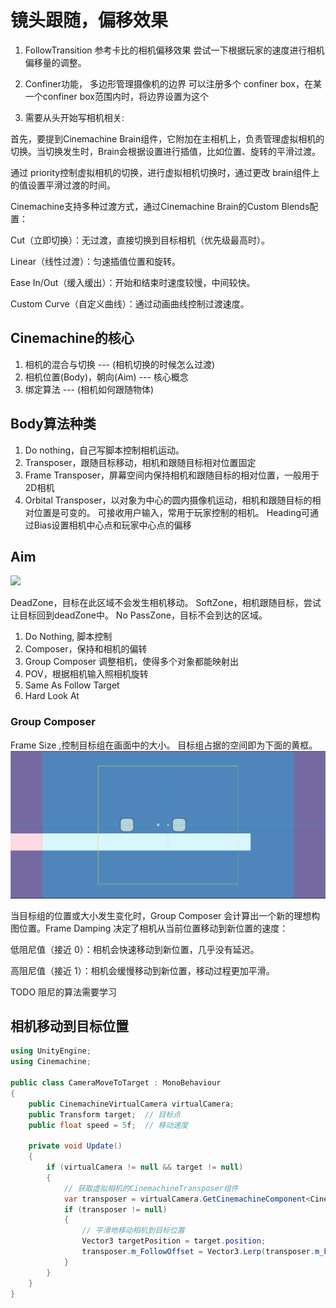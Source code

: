 # 镜头跟随，偏移效果
1. FollowTransition
参考卡比的相机偏移效果
尝试一下根据玩家的速度进行相机偏移量的调整。

1. Confiner功能， 多边形管理摄像机的边界
可以注册多个 confiner box，在某一个confiner box范围内时，将边界设置为这个


1. 需要从头开始写相机相关:

首先，要提到Cinemachine Brain组件，它附加在主相机上，负责管理虚拟相机的切换。当切换发生时，Brain会根据设置进行插值，比如位置、旋转的平滑过渡。

通过 priority控制虚拟相机的切换，进行虚拟相机切换时，通过更改 brain组件上的值设置平滑过渡的时间。

Cinemachine支持多种过渡方式，通过Cinemachine Brain的Custom Blends配置：

Cut（立即切换）：无过渡，直接切换到目标相机（优先级最高时）。

Linear（线性过渡）：匀速插值位置和旋转。

Ease In/Out（缓入缓出）：开始和结束时速度较慢，中间较快。

Custom Curve（自定义曲线）：通过动画曲线控制过渡速度。


## Cinemachine的核心
1. 相机的混合与切换 --- (相机切换的时候怎么过渡)
2. 相机位置(Body)，朝向(Aim) --- 核心概念
3. 绑定算法 --- (相机如何跟随物体)

## Body算法种类
1. Do nothing，自己写脚本控制相机运动。
2. Transposer，跟随目标移动，相机和跟随目标相对位置固定
3. Frame Transposer，屏幕空间内保持相机和跟随目标的相对位置，一般用于2D相机
4. Orbital Transposer，以对象为中心的圆内摄像机运动，相机和跟随目标的相对位置是可变的。
可接收用户输入，常用于玩家控制的相机。
Heading可通过Bias设置相机中心点和玩家中心点的偏移

## Aim
![](https://i0.hdslb.com/bfs/article/ac02a17593882bb30a640f5247a2471312335460.png@1192w.avif)

DeadZone，目标在此区域不会发生相机移动。
SoftZone，相机跟随目标，尝试让目标回到deadZone中。
No PassZone，目标不会到达的区域。

1. Do Nothing, 脚本控制
2. Composer，保持和相机的偏转
3. Group Composer 调整相机，使得多个对象都能映射出
4. POV，根据相机输入照相机旋转
5. Same As Follow Target
6. Hard Look At

### Group Composer
Frame Size ,控制目标组在画面中的大小。
目标组占据的空间即为下面的黄框。
![](./FrameSize.png)

当目标组的位置或大小发生变化时，Group Composer 会计算出一个新的理想构图位置。Frame Damping 决定了相机从当前位置移动到新位置的速度：

低阻尼值（接近 0）：相机会快速移动到新位置，几乎没有延迟。

高阻尼值（接近 1）：相机会缓慢移动到新位置，移动过程更加平滑。

TODO 阻尼的算法需要学习

## 相机移动到目标位置
```csharp
using UnityEngine;
using Cinemachine;

public class CameraMoveToTarget : MonoBehaviour
{
    public CinemachineVirtualCamera virtualCamera;
    public Transform target;  // 目标点
    public float speed = 5f;  // 移动速度

    private void Update()
    {
        if (virtualCamera != null && target != null)
        {
            // 获取虚拟相机的CinemachineTransposer组件
            var transposer = virtualCamera.GetCinemachineComponent<CinemachineTransposer>();
            if (transposer != null)
            {
                // 平滑地移动相机到目标位置
                Vector3 targetPosition = target.position;
                transposer.m_FollowOffset = Vector3.Lerp(transposer.m_FollowOffset, targetPosition - virtualCamera.transform.position, Time.deltaTime * speed);
            }
        }
    }
}

```